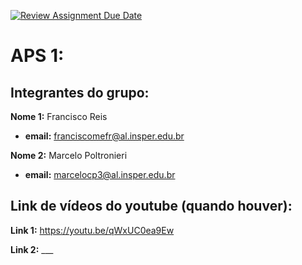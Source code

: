 [![Review Assignment Due Date](https://classroom.github.com/assets/deadline-readme-button-22041afd0340ce965d47ae6ef1cefeee28c7c493a6346c4f15d667ab976d596c.svg)](https://classroom.github.com/a/Ne9Z8fsD)
# APS 1:

## Integrantes do grupo:

**Nome 1:**   Francisco Reis

* **email:** franciscomefr@al.insper.edu.br

**Nome 2:**   Marcelo Poltronieri   

* **email:** marcelocp3@al.insper.edu.br

## Link de vídeos do youtube (quando houver):

**Link 1:**   https://youtu.be/qWxUC0ea9Ew

**Link 2:**   ___
